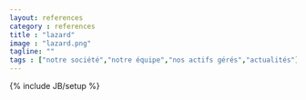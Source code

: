 ```yaml
---
layout: references
category : references
title : "lazard"
image : "lazard.png"
tagline: ""
tags : ["notre société","notre équipe","nos actifs gérés","actualités"]
---
```

{% include JB/setup %}
